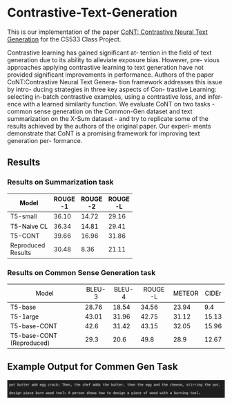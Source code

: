 # Contrastive-Text-Generation  

This is our implementation of the paper [CoNT: Contrastive Neural Text Generation](https://arxiv.org/pdf/2205.14690.pdf) for the CS533 Class Project.

Contrastive learning has gained significant at- tention in the field of text generation due to its ability to alleviate exposure bias. However, pre- vious approaches applying contrastive learning to text generation have not provided significant improvements in performance. Authors of the paper CoNT:Contrastive Neural Text Genera- tion framework addresses this issue by intro- ducing strategies in three key aspects of Con- trastive Learning: selecting in-batch contrastive examples, using a contrastive loss, and infer- ence with a learned similarity function. We evaluate CoNT on two tasks - common sense generation on the Common-Gen dataset and text summarization on the X-Sum dataset - and try to replicate some of the results achieved by the authors of the original paper. Our experi- ments demonstrate that CoNT is a promising framework for improving text generation per- formance.


## Results

### Results on Summarization task
<table class="tg">
<thead>
  <tr>
    <th class="tg-c3ow"><span style="text-decoration:none;color:#000;background-color:transparent">Model</span></th>
    <th class="tg-c3ow"><span style="text-decoration:none">ROUGE</span><br>-1</th>
    <th class="tg-c3ow"><span style="text-decoration:none;color:#000;background-color:transparent">ROUGE</span><br><span style="color:#000">-2</span></th>
    <th class="tg-c3ow"><span style="text-decoration:none">ROUGE</span><br>-L</th>
  </tr>
</thead>
<tbody>
  <tr>
    <td class="tg-c3ow"><span style="font-weight:400;font-style:normal;text-decoration:none">T5-small</span><br></td>
    <td class="tg-c3ow">36.10</td>
    <td class="tg-c3ow"><span style="font-weight:400;font-style:normal;text-decoration:none">14.72</span></td>
    <td class="tg-c3ow">29.16</td>
  </tr>
  <tr>
    <td class="tg-c3ow"><span style="text-decoration:none;color:#000;background-color:transparent">T5-Naive CL</span></td>
    <td class="tg-c3ow"><span style="font-weight:normal;font-style:normal">36.34</span></td>
    <td class="tg-c3ow"><span style="text-decoration:none;color:#000;background-color:transparent">14.81</span></td>
    <td class="tg-c3ow"><span style="font-weight:400;font-style:normal;text-decoration:none">29.41</span></td>
  </tr>
  <tr>
    <td class="tg-qaub">T5-CONT</td>
    <td class="tg-qaub">39.66 <br></td>
    <td class="tg-qaub"><span style="font-weight:400;font-style:normal;text-decoration:none">16.96</span></td>
    <td class="tg-c3ow"><span style="font-weight:400;font-style:normal;text-decoration:none">31.86</span></td>
  </tr>
  <tr>
    <td class="tg-ncgp">Reproduced <br>Results</td>
    <td class="tg-ncgp"><span style="font-weight:400;font-style:normal;text-decoration:none">30.48</span></td>
    <td class="tg-ncgp">8.36</td>
    <td class="tg-ncgp"><span style="font-weight:400;font-style:normal;text-decoration:none">21.11</span><br></td>
  </tr>
</tbody>
</table>

### Results on Common Sense Generation task
<table class="tg">
<thead>
  <tr>
    <th class="tg-za14"><span style="font-weight:400;font-style:normal;text-decoration:none;color:black">Model</span></th>
    <th class="tg-za14"><span style="font-weight:400;font-style:normal;text-decoration:none;color:black">BLEU-3</span></th>
    <th class="tg-za14"><span style="font-weight:400;font-style:normal;text-decoration:none;color:black">BLEU-4</span></th>
    <th class="tg-za14"><span style="font-weight:400;font-style:normal;text-decoration:none;color:black">ROUGE -L</span></th>
    <th class="tg-7zrl"><span style="font-weight:400;font-style:normal;text-decoration:none;color:black">METEOR</span></th>
    <th class="tg-7zrl"><span style="font-weight:400;font-style:normal;text-decoration:none;color:black">CIDEr</span></th>
  </tr>
</thead>
<tbody>
  <tr>
    <td class="tg-za14"><span style="font-weight:400;font-style:normal;text-decoration:none;color:black">T5-base</span></td>
    <td class="tg-za14"><span style="font-weight:400;font-style:normal;text-decoration:none;color:black">28.76</span></td>
    <td class="tg-za14"><span style="font-weight:400;font-style:normal;text-decoration:none;color:black">18.54</span></td>
    <td class="tg-za14"><span style="font-weight:400;font-style:normal;text-decoration:none;color:black">34.56</span></td>
    <td class="tg-7zrl"><span style="font-weight:400;font-style:normal;text-decoration:none;color:black">23.94</span></td>
    <td class="tg-7zrl"><span style="font-weight:400;font-style:normal;text-decoration:none;color:black">9.4</span></td>
  </tr>
  <tr>
    <td class="tg-za14"><span style="font-weight:400;font-style:normal;text-decoration:none;color:black">T5-1arge</span></td>
    <td class="tg-za14"><span style="font-weight:400;font-style:normal;text-decoration:none;color:black">43.01</span></td>
    <td class="tg-za14"><span style="font-weight:400;font-style:normal;text-decoration:none;color:black">31.96</span></td>
    <td class="tg-za14"><span style="font-weight:400;font-style:normal;text-decoration:none;color:black">42.75</span></td>
    <td class="tg-7zrl"><span style="font-weight:400;font-style:normal;text-decoration:none;color:black">31.12</span></td>
    <td class="tg-7zrl"><span style="font-weight:400;font-style:normal;text-decoration:none;color:black">15.13</span></td>
  </tr>
  <tr>
    <td class="tg-wr11"><span style="font-weight:400;font-style:normal;text-decoration:none;color:black">T5-base-CONT</span></td>
    <td class="tg-wr11"><span style="font-weight:400;font-style:normal;text-decoration:none;color:black">42.6</span></td>
    <td class="tg-wr11"><span style="font-weight:400;font-style:normal;text-decoration:none;color:black">31.42</span></td>
    <td class="tg-za14"><span style="font-weight:400;font-style:normal;text-decoration:none;color:black">43.15</span></td>
    <td class="tg-7zrl"><span style="font-weight:400;font-style:normal;text-decoration:none;color:black">32.05</span></td>
    <td class="tg-7zrl"><span style="font-weight:400;font-style:normal;text-decoration:none;color:black">15.96</span></td>
  </tr>
  <tr>
    <td class="tg-wxen"><span style="font-weight:400;font-style:normal;text-decoration:none;color:black">T5-base-CONT (Reproduced)</span></td>
    <td class="tg-wxen"><span style="font-weight:400;font-style:normal;text-decoration:none;color:black">29.3</span></td>
    <td class="tg-wxen"><span style="font-weight:400;font-style:normal;text-decoration:none;color:black">20.6</span></td>
    <td class="tg-wxen"><span style="font-weight:400;font-style:normal;text-decoration:none;color:black">49.8</span></td>
    <td class="tg-7zrl"><span style="font-weight:400;font-style:normal;text-decoration:none;color:black">28.9</span></td>
    <td class="tg-7zrl"><span style="font-weight:400;font-style:normal;text-decoration:none;color:black">12.67</span></td>
  </tr>
</tbody>
</table>

## Example Output for Commen Gen Task

<img src="https://github.com/parthjain99/Contrastive_learning_NLP/blob/main/Example.png">


